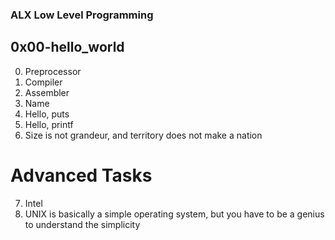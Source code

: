 ### ALX Low Level Programming

## 0x00-hello_world

0. Preprocessor
1. Compiler
2. Assembler
3. Name
4. Hello, puts
5. Hello, printf
6. Size is not grandeur, and territory does not make a nation

# Advanced Tasks
7. Intel
8. UNIX is basically a simple operating system, but you have to be a genius to understand the simplicity
